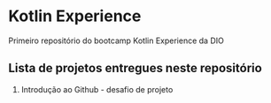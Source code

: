 # Kotlin Experience
Primeiro repositório do bootcamp Kotlin Experience da DIO

## Lista de projetos entregues neste repositório

1. Introdução ao Github - desafio de projeto
